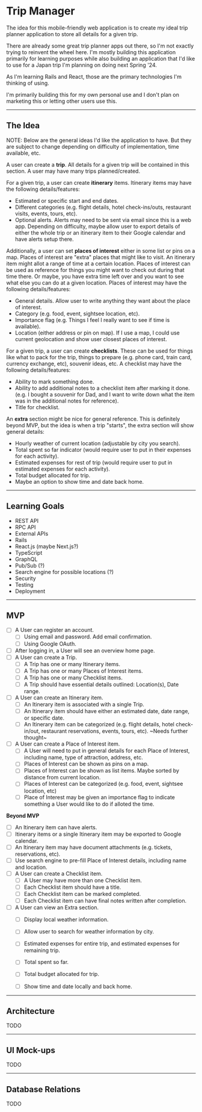 # Trip Manager

The idea for this mobile-friendly web application is to create my ideal trip planner application to store all details for a given trip.

There are already some great trip planner apps out there, so I'm not exactly trying to reinvent the wheel here. I'm mostly building this application primarily for learning purposes while also building an application that I'd like to use for a Japan trip I'm planning on doing next Spring '24.

As I'm learning Rails and React, those are the primary technologies I'm thinking of using.

I'm primarily building this for my own personal use and I don't plan on marketing this or letting other users use this.


---
## The Idea

NOTE: Below are the general ideas I'd like the application to have. But they are subject to change depending on difficulty of implementation, time available, etc.

A user can create a **trip**. All details for a given trip will be contained in this section. A user may have many trips planned/created.

For a given trip, a user can create **itinerary** items. Itinerary items may have the following details/features:
- Estimated or specific start and end dates.
- Different categories (e.g. flight details, hotel check-ins/outs, restaurant visits, events, tours, etc).
- Optional alerts. Alerts may need to be sent via email since this is a web app. Depending on difficulty, maybe allow user to export details of either the whole trip or an itinerary item to their Google calendar and have alerts setup there.

Additionally, a user can set **places of interest** either in some list or pins on a map. Places of interest are "extra" places that might like to visit. An itinerary item might allot a range of time at a certain location. Places of interest can be used as reference for things you might want to check out during that time there. Or maybe, you have extra time left over and you want to see what else you can do at a given location. Places of interest may have the following details/features:
- General details. Allow user to write anything they want about the place of interest.
- Category (e.g. food, event, sightsee location, etc).
- Importance flag (e.g. Things I feel I really want to see if time is available).
- Location (either address or pin on map). If I use a map, I could use current geolocation and show user closest places of interest.

For a given trip, a user can create **checklists**. These can be used for things like what to pack for the trip, things to prepare (e.g. phone card, train card, currency exchange, etc), souvenir ideas, etc. A checklist may have the following details/features:
- Ability to mark something done.
- Ability to add additional notes to a checklist item after marking it done. (e.g. I bought a souvenir for Dad, and I want to write down what the item was in the additional notes for reference).
- Title for checklist.

An **extra** section might be nice for general reference. This is definitely beyond MVP, but the idea is when a trip "starts", the extra section will show general details:
- Hourly weather of current location (adjustable by city you search).
- Total spent so far indicator (would require user to put in their expenses for each activity).
- Estimated expenses for rest of trip (would require user to put in estimated expenses for each activity).
- Total budget allocated for trip.
- Maybe an option to show time and date back home.


---
## Learning Goals

- REST API
- RPC API
- External APIs
- Rails
- React.js (maybe Next.js?)
- TypeScript
- GraphQL
- Pub/Sub (?)
- Search engine for possible locations (?)
- Security
- Testing
- Deployment


---
## MVP

- [ ] A User can register an account.
  - [ ] Using email and password. Add email confirmation.
  - [ ] Using Google OAuth.
- [ ] After logging in, a User will see an overview home page.
- [ ] A User can create a Trip.
  - [ ] A Trip has one or many Itinerary items.
  - [ ] A Trip has one or many Places of Interest items.
  - [ ] A Trip has one or many Checklist items.
  - [ ] A Trip should have essential details outlined: Location(s), Date range.
- [ ] A User can create an Itinerary item.
  - [ ] An Itinerary item is associated with a single Trip.
  - [ ] An Itinerary item should have either an estimated date, date range, or specific date.
  - [ ] An Itinerary item can be categorized (e.g. flight details, hotel check-in/out, restaurant reservations, events, tours, etc). ~Needs further thought~
- [ ] A User can create a Place of Interest item.
  - [ ] A User will need to put in general details for each Place of Interest, including name, type of attraction, address, etc.
  - [ ] Places of Interest can be shown as pins on a map.
  - [ ] Places of Interest can be shown as list items. Maybe sorted by distance from current location.
  - [ ] Places of Interest can be categorized (e.g. food, event, sightsee location, etc)
  - [ ] Place of Interest may be given an importance flag to indicate something a User would like to do if alloted the time.

**Beyond MVP**

- [ ] An Itinerary item can have alerts.
- [ ] Itinerary items or a single Itinerary item may be exported to Google calendar.
- [ ] An Itinerary item may have document attachments (e.g. tickets, reservations, etc).
- [ ] Use search engine to pre-fill Place of Interest details, including name and location.
- [ ] A User can create a Checklist item.
  - [ ] A User may have more than one Checklist item.
  - [ ] Each Checklist item should have a title.
  - [ ] Each Checklist item can be marked completed.
  - [ ] Each Checklist item can have final notes written after completion.
- [ ] A User can view an Extra section.
  - [ ] Display local weather information.
  - [ ] Allow user to search for weather information by city.
  - [ ] Estimated expenses for entire trip, and estimated expenses for remaining trip.
  - [ ] Total spent so far.
  - [ ] Total budget allocated for trip.
  - [ ] Show time and date locally and back home.


---
## Architecture

TODO


---
## UI Mock-ups

TODO


---
## Database Relations

TODO
